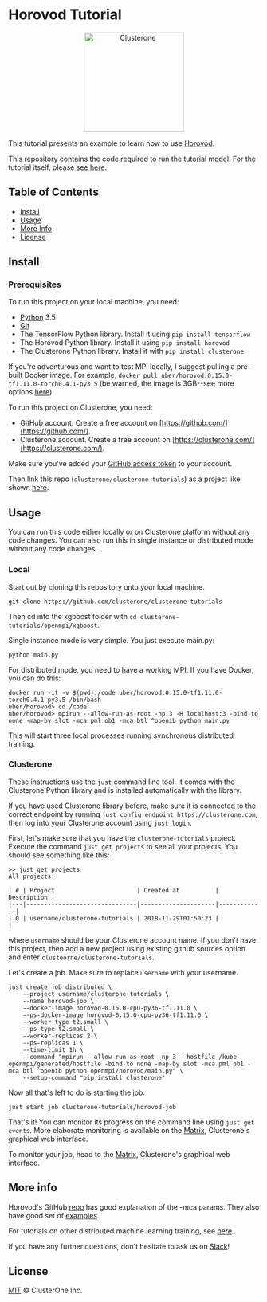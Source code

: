 # Horovod Tutorial

<p align="center">
<img src="../../co_logo.png" alt="Clusterone" width="200">
</p>

This tutorial presents an example to learn how to use [Horovod](https://github.com/uber/horovod).

This repository contains the code required to run the tutorial model. For the tutorial itself, please [see here](https://clusterone.com/tutorial/openmpi-introduction).

## Table of Contents

- [Install](#install)
- [Usage](#usage)
- [More Info](#more-info)
- [License](#license)

## Install

### Prerequisites
To run this project on your local machine, you need:

- [Python](https://python.org/) 3.5
- [Git](https://git-scm.com/)
- The TensorFlow Python library. Install it using `pip install tensorflow`
- The Horovod Python library. Install it using `pip install horovod`
- The Clusterone Python library. Install it with `pip install clusterone`

If you're adventurous and want to test MPI locally, I suggest pulling a pre-built Docker image. For example, `docker pull uber/horovod:0.15.0-tf1.11.0-torch0.4.1-py3.5` (be warned, the image is 3GB--see more options [here](https://hub.docker.com/r/uber/horovod/tags/))

To run this project on Clusterone, you need:
- GitHub account. Create a free account on [https://github.com/](https://github.com/).
- Clusterone account. Create a free account on [https://clusterone.com/](https://clusterone.com/).

Make sure you've added your [GitHub access token]((https://docs.clusterone.com/account/third-party-apps/github-account)) to your account.

Then link this repo (`clusterone/clusterone-tutorials`) as a project like shown [here](https://docs.clusterone.com/documentation/projects-on-clusterone/github-projects).

## Usage

You can run this code either locally or on Clusterone platform without any code changes. You can also run this in single instance or distributed mode without any code changes.

### Local

Start out by cloning this repository onto your local machine.

```shell
git clone https://github.com/clusterone/clusterone-tutorials
```

Then cd into the xgboost folder with `cd clusterone-tutorials/openmpi/xgboost`.

Single instance mode is very simple. You just execute main.py:
```shell
python main.py
```

For distributed mode, you need to have a working MPI. If you have Docker, you can do this:
```shell
docker run -it -v $(pwd):/code uber/horovod:0.15.0-tf1.11.0-torch0.4.1-py3.5 /bin/bash
uber/horovod> cd /code
uber/horovod> mpirun --allow-run-as-root -np 3 -H localhost:3 -bind-to none -map-by slot -mca pml ob1 -mca btl ^openib python main.py
```
This will start three local processes running synchronous distributed training.

### Clusterone

These instructions use the `just` command line tool. It comes with the Clusterone Python library and is installed automatically with the library.

If you have used Clusterone library before, make sure it is connected to the correct endpoint by running `just config endpoint https://clusterone.com`,
then log into your Clusterone account using `just login`.

First, let's make sure that you have the `clusterone-tutorials` project. Execute the command `just get projects` to see all your projects. You should see something like this:
```shell
>> just get projects
All projects:

| # | Project                       | Created at          | Description |
|---|-------------------------------|---------------------|-------------|
| 0 | username/clusterone-tutorials | 2018-11-29T01:50:23 |             |
```
where `username` should be your Clusterone account name. If you don't have this project, then add a new project using existing github sources option and enter `clusteorne/clusterone-tutorials`. 

Let's create a job. Make sure to replace `username` with your username.

```shell
just create job distributed \
    --project username/clusterone-tutorials \
    --name horovod-job \
    --docker-image horovod-0.15.0-cpu-py36-tf1.11.0 \
    --ps-docker-image horovod-0.15.0-cpu-py36-tf1.11.0 \
    --worker-type t2.small \
    --ps-type t2.small \
    --worker-replicas 2 \
    --ps-replicas 1 \
    --time-limit 1h \
    --command "mpirun --allow-run-as-root -np 3 --hostfile /kube-openmpi/generated/hostfile -bind-to none -map-by slot -mca pml ob1 -mca btl ^openib python openmpi/horovod/main.py" \
    --setup-command "pip install clusterone"
```

Now all that's left to do is starting the job:

```shell
just start job clusterone-tutorials/horovod-job
```

That's it! You can monitor its progress on the command line using `just get events`. More elaborate monitoring is available on the [Matrix](https://clusterone.com/matrix), Clusterone's graphical web interface.

To monitor your job, head to the [Matrix](https://clusterone.com/matrix), Clusterone's graphical web interface.

## More info
Horovod's GitHub [repo](https://github.com/uber/horovod/blob/master/docs/running.md) has good explanation of the -mca params. They also have good set of [examples](https://github.com/uber/horovod/tree/master/examples).

For tutorials on other distributed machine learning training, see [here](https://clusterone.com/tutorials).

If you have any further questions, don't hesitate to ask us on [Slack](https://bit.ly/2OPc6JH)!

## License

[MIT](LICENSE) © ClusterOne Inc.
